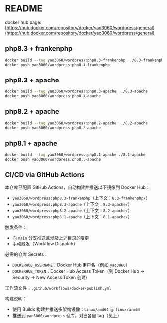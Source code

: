 # README

docker hub page: [https://hub.docker.com/repository/docker/yao3060/wordpress/general](https://hub.docker.com/repository/docker/yao3060/wordpress/general)

## php8.3 + frankenphp

```bash
docker build --tag yao3060/wordpress:php8.3-frankenphp  ./8.3-frankenphp
docker push yao3060/wordpress:php8.3-frankenphp
```

## php8.3 + apache

```bash
docker build --tag yao3060/wordpress:php8.3-apache  ./8.3-apache
docker push yao3060/wordpress:php8.3-apache
```

## php8.2 + apache

```bash
docker build --tag yao3060/wordpress:php8.2-apache  ./8.2-apache
docker push yao3060/wordpress:php8.2-apache
```

## php8.1 + apache

```bash
docker build --tag yao3060/wordpress:php8.1-apache ./8.1-apache
docker push yao3060/wordpress:php8.1-apache
```

## CI/CD via GitHub Actions

本仓库已配置 GitHub Actions，自动构建并推送以下镜像到 Docker Hub：

- `yao3060/wordpress:php8.3-frankenphp`（上下文：`8.3-frankenphp/`）
- `yao3060/wordpress:php8.3-apache`（上下文：`8.3-apache/`）
- `yao3060/wordpress:php8.2-apache`（上下文：`8.2-apache/`）
- `yao3060/wordpress:php8.1-apache`（上下文：`8.1-apache/`）

触发条件：

- 向 `main` 分支推送且涉及上述目录的变更
- 手动触发（Workflow Dispatch）

必需的仓库 Secrets：

- `DOCKERHUB_USERNAME`：Docker Hub 用户名（例如 `yao3060`）
- `DOCKERHUB_TOKEN`：Docker Hub Access Token（到 Docker Hub -> Security -> New Access Token 创建）

工作流文件：`.github/workflows/docker-publish.yml`

构建说明：

- 使用 Buildx 构建并推送多架构镜像：`linux/amd64` 与 `linux/arm64`
- 推送到 `yao3060/wordpress` 仓库，对应各自 tag（见上）
